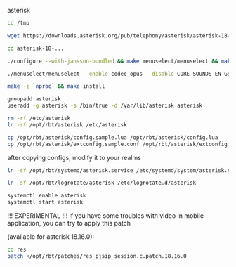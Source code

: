 asterisk

```bash
cd /tmp

wget https://downloads.asterisk.org/pub/telephony/asterisk/asterisk-18-current.tar.gz -O - | gzip -dc | tar -xvf -

cd asterisk-18-...

./configure --with-jansson-bundled && make menuselect/menuselect && make menuselect-tree

./menuselect/menuselect --enable codec_opus --disable CORE-SOUNDS-EN-GSM --enable CORE-SOUNDS-EN-WAV --enable CORE-SOUNDS-RU-WAV --enable MOH-OPSOUND-WAV

make -j `nproc` && make install
```

```bash
groupadd asterisk
useradd -g asterisk -s /bin/true -d /var/lib/asterisk asterisk
```

```bash
rm -rf /etc/asterisk
ln -sf /opt/rbt/asterisk /etc/asterisk
```

```bash
cp /opt/rbt/asterisk/config.sample.lua /opt/rbt/asterisk/config.lua
cp /opt/rbt/asterisk/extconfig.sample.conf /opt/rbt/asterisk/extconfig.conf
```

after copying configs, modify it to your realms

```bash
ln -sf /opt/rbt/systemd/asterisk.service /etc/systemd/system/asterisk.service
```

```bash
ln -sf /opt/rbt/logrotate/asterisk /etc/logrotate.d/asterisk
```

```bash
systemctl enable asterisk
systemctl start asterisk
```

!!! EXPERIMENTAL !!!
if you have some troubles with video in mobile application, you can try to apply this patch

(available for asterisk 18.16.0):

```bash
cd res
patch </opt/rbt/patches/res_pjsip_session.c.patch.18.16.0
```